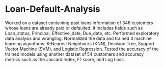 # Loan-Default-Analysis
Worked on a dataset containing past loans information of 346 customers whose loans are already paid or defaulted.
It includes fields such as Loan_status, Principal, Effective_date, Due_date, etc. Performed exploratory data analysis and wrangling.
Normalized the data and trained 4 machine learning algorithms: K-Nearest Neighbours (KNN), Decision Tree, Support Vector Machine (SVM), and Logistic Regression.
Tested the accuracy of the trained models using another dataset of 54 customers and accuracy metrics such as the Jaccard Index, F1 score, and Log Loss.
